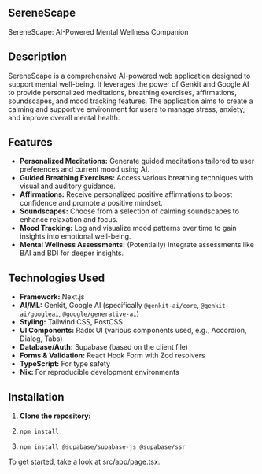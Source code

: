 ## SereneScape

SereneScape: AI-Powered Mental Wellness Companion

## Description

SereneScape is a comprehensive AI-powered web application designed to support mental well-being. It leverages the power of Genkit and Google AI to provide personalized meditations, breathing exercises, affirmations, soundscapes, and mood tracking features. The application aims to create a calming and supportive environment for users to manage stress, anxiety, and improve overall mental health.

## Features

- **Personalized Meditations:** Generate guided meditations tailored to user preferences and current mood using AI.
- **Guided Breathing Exercises:** Access various breathing techniques with visual and auditory guidance.
- **Affirmations:** Receive personalized positive affirmations to boost confidence and promote a positive mindset.
- **Soundscapes:** Choose from a selection of calming soundscapes to enhance relaxation and focus.
- **Mood Tracking:** Log and visualize mood patterns over time to gain insights into emotional well-being.
- **Mental Wellness Assessments:** (Potentially) Integrate assessments like BAI and BDI for deeper insights.

## Technologies Used

- **Framework:** Next.js
- **AI/ML:** Genkit, Google AI (specifically `@genkit-ai/core`, `@genkit-ai/googleai`, `@google/generative-ai`)
- **Styling:** Tailwind CSS, PostCSS
- **UI Components:** Radix UI (various components used, e.g., Accordion, Dialog, Tabs)
- **Database/Auth:** Supabase (based on the client file)
- **Forms & Validation:** React Hook Form with Zod resolvers
- **TypeScript:** For type safety
- **Nix:** For reproducible development environments

## Installation

1. **Clone the repository:**
2. ```
   npm install
   ```
3. ```
   npm install @supabase/supabase-js @supabase/ssr
   ```


To get started, take a look at src/app/page.tsx.
